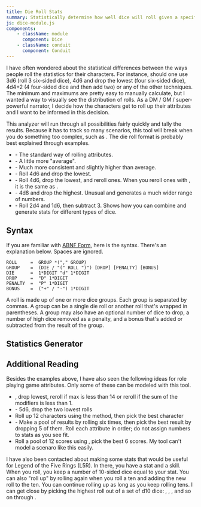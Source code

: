 ```yaml
---
title: Die Roll Stats
summary: Statistically determine how well dice will roll given a specific combination of dice. Shows a chart to visually explain the results.
js: dice-module.js
components:
    - className: module
      component: Dice
    - className: conduit
      component: Conduit
---
```


I have often wondered about the statistical differences between the ways people roll the statistics for their characters. For instance, should one use 3d6 (roll 3 six-sided dice), 4d6 and drop the lowest (four six-sided dice), 4d4+2 (4 four-sided dice and then add two) or any of the other techniques. The minimum and maximums are pretty easy to manually calculate, but I wanted a way to visually see the distribution of rolls. As a DM / GM / super-powerful narrator, I decide how the characters get to roll up their attributes and I want to be informed in this decision.

This analyzer will run through all possibilities fairly quickly and tally the results. Because it has to track so many scenarios, this tool will break when you do something too complex, such as <span class="conduit" data-label="20d20D1" data-topic="dice" data-payload="20d20D1"></span>. The die roll format is probably best explained through examples.

- <span class="conduit" data-label="3d6" data-topic="dice" data-payload="3d6"></span> - The standard way of rolling attributes.
- <span class="conduit" data-label="4d4+2" data-topic="dice" data-payload="4d4+2"></span> - A little more "average".
- <span class="conduit" data-label="6d3" data-topic="dice" data-payload="6d3"></span> - Much more consistent and slightly higher than average.
- <span class="conduit" data-label="4d6D1" data-topic="dice" data-payload="4d6D1"></span> - Roll 4d6 and drop the lowest.
- <span class="conduit" data-label="(4d5+1)D1" data-topic="dice" data-payload="(4d5+1)D1"></span> - Roll 4d6, drop the lowest, and reroll ones. When you reroll ones with <span class="conduit" data-label="4d6" data-topic="dice" data-payload="4d6"></span>, it is the same as <span class="conduit" data-label="4d5+1" data-topic="dice" data-payload="4d5+1"></span>.
- <span class="conduit" data-label="4d8P1" data-topic="dice" data-payload="4d8P1"></span> - 4d8 and drop the highest. Unusual and generates a much wider range of numbers.
- <span class="conduit" data-label="2d4,1d6-3" data-topic="dice" data-payload="2d4,1d6-3"></span> - Roll 2d4 and 1d6, then subtract 3. Shows how you can combine and generate stats for different types of dice.

## Syntax

If you are familiar with [ABNF Form](https://tools.ietf.org/html/rfc5234), here is the syntax. There's an explanation below. Spaces are ignored.

    ROLL     =  GROUP *("," GROUP)
    GROUP    =  (DIE / "(" ROLL ")") [DROP] [PENALTY] [BONUS]
    DIE      =  1*DIGIT "d" 1*DIGIT
    DROP     =  "D" 1*DIGIT
    PENALTY  =  "P" 1*DIGIT
    BONUS    =  ("+" / "-") 1*DIGIT

A roll is made up of one or more dice groups. Each group is separated by commas. A group can be a single die roll or another roll that's wrapped in parentheses. A group may also have an optional number of dice to drop, a number of high dice removed as a penalty, and a bonus that's added or subtracted from the result of the group.

## Statistics Generator

<div class="module"></div>

## Additional Reading

Besides the examples above, I have also seen the following ideas for role playing game attributes. Only some of these can be modeled with this tool.

-  <span class="conduit" data-label="4d6" data-topic="dice" data-payload="4d6"></span>, drop lowest, reroll if max is less than 14 or reroll if the sum of the modifiers is less than 1.
- <span class="conduit" data-label="5d6D2" data-topic="dice" data-payload="5d6D2"></span> - 5d6, drop the two lowest rolls
-   Roll up 12 characters using the <span class="conduit" data-label="3d6" data-topic="dice" data-payload="3d6"></span> method, then pick the best character
-  <span class="conduit" data-label="(3d6,3d6,3d6,3d6,3d6,3d6)D5" data-topic="dice" data-payload="(3d6,3d6,3d6,3d6,3d6,3d6)D5"></span> - Make a pool of results by rolling <span class="conduit" data-label="3d6" data-topic="dice" data-payload="3d6"></span> six times, then pick the best result by dropping 5 of them. Roll each attribute in order; do not assign numbers to stats as you see fit.
-   Roll a pool of 12 scores using <span class="conduit" data-label="3d6" data-topic="dice" data-payload="3d6"></span>, pick the best 6 scores. My tool can't model a scenaro like this easily.

I have also been contacted about making some stats that would be useful for Legend of the Five Rings (L5R). In there, you have a stat and a skill. When you roll, you keep a number of 10-sided dice equal to your stat. You can also "roll up" by rolling again when you roll a ten and adding the new roll to the ten. You can continue rolling up as long as you keep rolling tens. I can get close by picking the highest roll out of a set of d10 dice: <span class="conduit" data-label="1d10" data-topic="dice" data-payload="1d10"></span>, <span class="conduit" data-label="2d10" data-topic="dice" data-payload="2d10"></span>, <span class="conduit" data-label="3d10" data-topic="dice" data-payload="3d10"></span>, and so on through <span class="conduit" data-label="10d10" data-topic="dice" data-payload="10d10"></span>.
